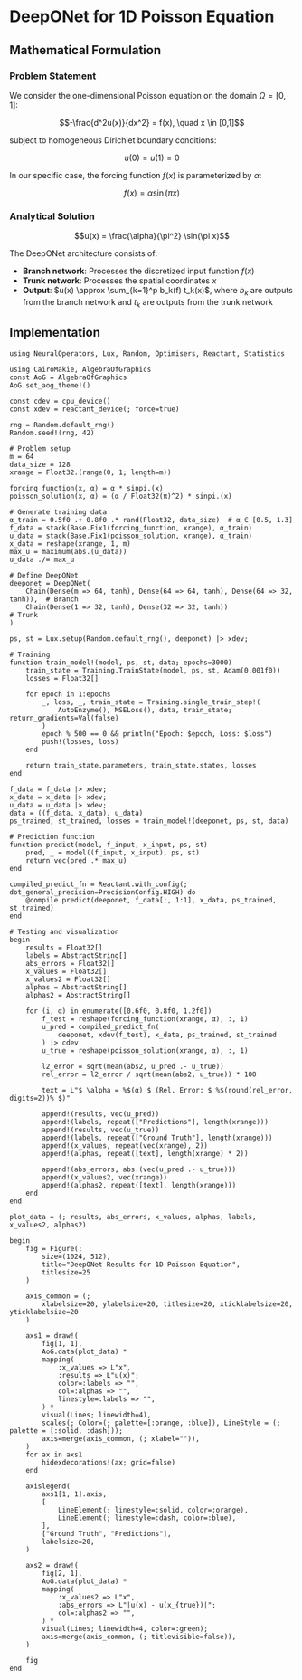 # DeepONet for 1D Poisson Equation

## Mathematical Formulation

### Problem Statement

We consider the one-dimensional Poisson equation on the domain $\Omega = [0,1]$:

$$-\frac{d^2u(x)}{dx^2} = f(x), \quad x \in [0,1]$$

subject to homogeneous Dirichlet boundary conditions:

$$u(0) = u(1) = 0$$

In our specific case, the forcing function $f(x)$ is parameterized by $\alpha$:

$$f(x) = \alpha \sin(\pi x)$$

### Analytical Solution

$$u(x) = \frac{\alpha}{\pi^2} \sin(\pi x)$$

The DeepONet architecture consists of:

- **Branch network**: Processes the discretized input function $f(x)$
- **Trunk network**: Processes the spatial coordinates $x$
- **Output**: $u(x) \approx \sum_{k=1}^p b_k(f) t_k(x)$, where $b_k$ are outputs from the
  branch network and $t_k$ are outputs from the trunk network

## Implementation

```@example poisson_deeponet
using NeuralOperators, Lux, Random, Optimisers, Reactant, Statistics

using CairoMakie, AlgebraOfGraphics
const AoG = AlgebraOfGraphics
AoG.set_aog_theme!()

const cdev = cpu_device()
const xdev = reactant_device(; force=true)

rng = Random.default_rng()
Random.seed!(rng, 42)

# Problem setup
m = 64
data_size = 128
xrange = Float32.(range(0, 1; length=m))

forcing_function(x, α) = α * sinpi.(x)
poisson_solution(x, α) = (α / Float32(π)^2) * sinpi.(x)

# Generate training data
α_train = 0.5f0 .+ 0.8f0 .* rand(Float32, data_size)  # α ∈ [0.5, 1.3]
f_data = stack(Base.Fix1(forcing_function, xrange), α_train)
u_data = stack(Base.Fix1(poisson_solution, xrange), α_train)
x_data = reshape(xrange, 1, m)
max_u = maximum(abs.(u_data))
u_data ./= max_u

# Define DeepONet
deeponet = DeepONet(
    Chain(Dense(m => 64, tanh), Dense(64 => 64, tanh), Dense(64 => 32, tanh)),  # Branch
    Chain(Dense(1 => 32, tanh), Dense(32 => 32, tanh))                          # Trunk
)

ps, st = Lux.setup(Random.default_rng(), deeponet) |> xdev;

# Training
function train_model!(model, ps, st, data; epochs=3000)
    train_state = Training.TrainState(model, ps, st, Adam(0.001f0))
    losses = Float32[]

    for epoch in 1:epochs
        _, loss, _, train_state = Training.single_train_step!(
            AutoEnzyme(), MSELoss(), data, train_state; return_gradients=Val(false)
        )
        epoch % 500 == 0 && println("Epoch: $epoch, Loss: $loss")
        push!(losses, loss)
    end

    return train_state.parameters, train_state.states, losses
end

f_data = f_data |> xdev;
x_data = x_data |> xdev;
u_data = u_data |> xdev;
data = ((f_data, x_data), u_data)
ps_trained, st_trained, losses = train_model!(deeponet, ps, st, data)

# Prediction function
function predict(model, f_input, x_input, ps, st)
    pred, _ = model((f_input, x_input), ps, st)
    return vec(pred .* max_u)
end

compiled_predict_fn = Reactant.with_config(; dot_general_precision=PrecisionConfig.HIGH) do
    @compile predict(deeponet, f_data[:, 1:1], x_data, ps_trained, st_trained)
end

# Testing and visualization
begin
    results = Float32[]
    labels = AbstractString[]
    abs_errors = Float32[]
    x_values = Float32[]
    x_values2 = Float32[]
    alphas = AbstractString[]
    alphas2 = AbstractString[]

    for (i, α) in enumerate([0.6f0, 0.8f0, 1.2f0])
        f_test = reshape(forcing_function(xrange, α), :, 1)
        u_pred = compiled_predict_fn(
            deeponet, xdev(f_test), x_data, ps_trained, st_trained
        ) |> cdev
        u_true = reshape(poisson_solution(xrange, α), :, 1)

        l2_error = sqrt(mean(abs2, u_pred .- u_true))
        rel_error = l2_error / sqrt(mean(abs2, u_true)) * 100

        text = L"$ \alpha = %$(α) $ (Rel. Error: $ %$(round(rel_error, digits=2))% $)"

        append!(results, vec(u_pred))
        append!(labels, repeat(["Predictions"], length(xrange)))
        append!(results, vec(u_true))
        append!(labels, repeat(["Ground Truth"], length(xrange)))
        append!(x_values, repeat(vec(xrange), 2))
        append!(alphas, repeat([text], length(xrange) * 2))

        append!(abs_errors, abs.(vec(u_pred .- u_true)))
        append!(x_values2, vec(xrange))
        append!(alphas2, repeat([text], length(xrange)))
    end
end

plot_data = (; results, abs_errors, x_values, alphas, labels, x_values2, alphas2)

begin
    fig = Figure(;
        size=(1024, 512),
        title="DeepONet Results for 1D Poisson Equation",
        titlesize=25
    )

    axis_common = (;
        xlabelsize=20, ylabelsize=20, titlesize=20, xticklabelsize=20, yticklabelsize=20
    )

    axs1 = draw!(
        fig[1, 1],
        AoG.data(plot_data) *
        mapping(
            :x_values => L"x",
            :results => L"u(x)";
            color=:labels => "",
            col=:alphas => "",
            linestyle=:labels => "",
        ) *
        visual(Lines; linewidth=4),
        scales(; Color=(; palette=[:orange, :blue]), LineStyle = (; palette = [:solid, :dash]));
        axis=merge(axis_common, (; xlabel="")),
    )
    for ax in axs1
        hidexdecorations!(ax; grid=false)
    end

    axislegend(
        axs1[1, 1].axis,
        [
            LineElement(; linestyle=:solid, color=:orange),
            LineElement(; linestyle=:dash, color=:blue),
        ],
        ["Ground Truth", "Predictions"],
        labelsize=20,
    )

    axs2 = draw!(
        fig[2, 1],
        AoG.data(plot_data) *
        mapping(
            :x_values2 => L"x",
            :abs_errors => L"|u(x) - u(x_{true})|";
            col=:alphas2 => "",
        ) *
        visual(Lines; linewidth=4, color=:green);
        axis=merge(axis_common, (; titlevisible=false)),
    )

    fig
end
```
